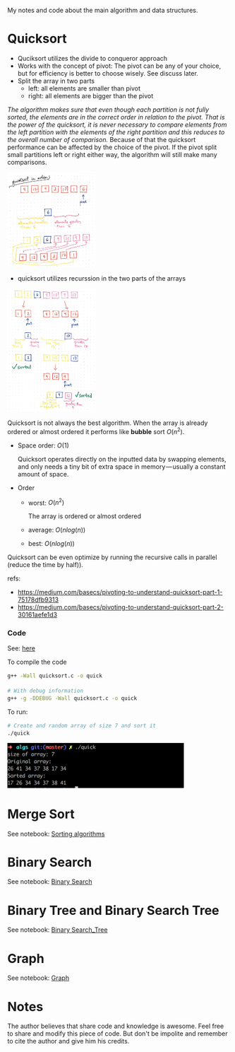 
My notes and code about the main algorithm and data structures.

#  Quicksort

  * Quciksort utilizes the divide to conqueror approach
  * Works with the concept of pivot: The pivot can be any of your
    choice, but for efficiency is better to choose wisely. See discuss
    later.
  * Split the array in two parts
    * left: all elements are smaller than pivot
    * right: all elements are bigger than the pivot
  
  *The algorithm makes sure that even though each partition is not
  fully sorted, the elements are in the correct order in relation to
  the pivot. That is the power of the quicksort, it is never necessary
  to compare elements from the left partition with the elements of the
  right partition and this reduces to the overall number of
  comparison.* Because of that the quicksort performance can be
  affected by the choice of the pivot. If the pivot split small
  partitions left or right either way, the algorithm will still make
  many comparisons.
       
  <img src="images/quick_sort_pivot.png" width="200"/>
   
  * quicksort utilizes recurssion in the two parts of the arrays

  <img src="images/quick_sort_recursion.png" width="200"/>
    
  Quicksort is not always the best algorithm. When the array is
  already ordered or almost ordered it performs like **bubble** sort
  $O(n^2)$.

  * Space order: $O(1)$  
  
      Quicksort operates directly on the inputted data by swapping
      elements, and only needs a tiny bit of extra space in
      memory — usually a constant amount of space.
  
  * Order  
    * worst: $O(n^ 2)$
    
        The array is ordered or almost ordered
    
    * average: $O(n log(n))$
        
    * best: $O(n log(n))$

  Quicksort can be even optimize by running the recursive calls in
  parallel (reduce the time by half)).

  refs:
  * https://medium.com/basecs/pivoting-to-understand-quicksort-part-1-75178dfb9313
  * https://medium.com/basecs/pivoting-to-understand-quicksort-part-2-30161aefe1d3
  
### Code

See: [here](quicksort.c)

To compile the code 

```sh
g++ -Wall quicksort.c -o quick

# With debug information
g++ -g -DDEBUG -Wall quicksort.c -o quick
```

To run: 

```sh
# Create and random array of size 7 and sort it  
./quick
```

<img src="images/quicksort_terminal.png" width="400"/>

# Merge Sort

See notebook: [Sorting algorithms](./sorting.ipynb)
    
# Binary Search

See notebook: [Binary Search](./binary_search.ipynb)


# Binary Tree and Binary Search Tree

See notebook: [Binary Search_Tree](./binary_search_tree.ipynb)

# Graph

See notebook: [Graph](./graph.ipynb)


# Notes

The author believes that share code and knowledge is awesome.  Feel
free to share and modify this piece of code. But don't be impolite and
remember to cite the author and give him his credits.

